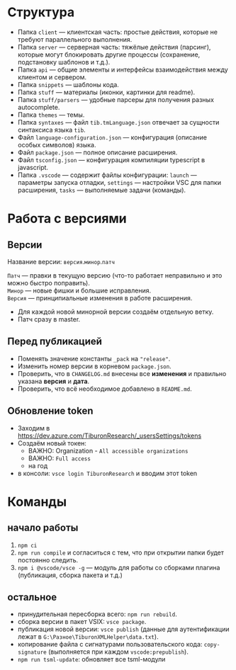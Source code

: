 # Структура

- Папка `client` — клиентская часть: простые действия, которые не требуют параллельного выполнения.
- Папка `server` — серверная часть: тяжёлые действия (парсинг), которые могут блокировать другие процессы (сохранение, подстановку шаблонов и т.д.).
- Папка `api` — общие элементы и интерфейсы взаимодействия между клиентом и сервером.
- Папка `snippets` — шаблоны кода.
- Папка `stuff` — материалы (иконки, картинки для readme).
- Папка `stuff/parsers` — удобные парсеры для получения разных autocomplete.
- Папка `themes` — темы.
- Папка `syntaxes` — файл `tib.tmLanguage.json` отвечает за сущности синтаксиса языка `tib`.
- Файл `language-configuration.json` — конфигурация (описание особых символов) языка.
- Файл `package.json` — полное описание расширения.
- Файл `tsconfig.json` — конфигурация компиляции typescript в javascript.
- Папка `.vscode` — содержит файлы конфигурации: `launch` — параметры запуска отладки, `settings` — настройки VSC для папки расширения, `tasks` — выполняемые задачи (команды).


# Работа с версиями


## Версии

Название версии: `версия`.`минор`.`патч`

`Патч` — правки в текущую версию (что-то работает неправильно и это можно быстро поправить).  
`Минор` — новые фишки и большие исправления.  
`Версия` — принципиальные изменения в работе расширения.

- Для каждой новой минорной версии создаём отдельную ветку.
- Патч сразу в master.

## Перед публикацией

- Поменять значение константы `_pack` на `"release"`.
- Изменить номер версии в корневом `package.json`.
- Проверить, что в `CHANGELOG.md` внесены все **изменения** и правильно указана **версия** и **дата**.
- Проверить, что всё необходимое добавлено в `README.md`.

## Обновление token

- Заходим в https://dev.azure.com/TiburonResearch/_usersSettings/tokens
- Создаём новый токен:
  - ВАЖНО: Organization - `All accessible organizations`
  - ВАЖНО: `Full access`
  - на год
- в консоли: `vsce login TiburonResearch` и вводим этот token



# Команды

## начало работы

1) `npm ci`
2) `npm run compile` и согласиться с тем, что при открытии папки будет постоянно следить.
3) `npm i @vscode/vsce -g` — модуль для работы со сборками плагина (публикация, сборка пакета и т.д.)

## остальное

- принудительная пересборка всего: `npm run rebuild`.
- сборка версии в пакет VSIX: `vsce package`.
- публикация новой версии: `vsce publish` (данные для аутентификации лежат в `G:\Разное\TiburonXMLHelper\data.txt`).
- копирование файла с сигнатурами пользовательского кода: `copy-signature` (выполняется при каждом `vscode:prepublish`).
- `npm run tsml-update`: обновляет все tsml-модули